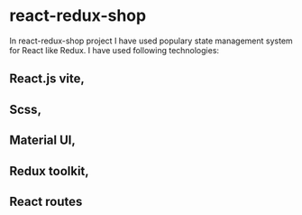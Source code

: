 # react-redux-shop
In react-redux-shop project I have used populary state management system for React like Redux.
I have used following technologies:
## React.js vite,
## Scss,
## Material UI,
## Redux toolkit,
## React routes

